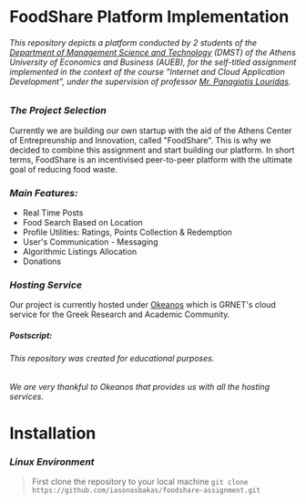 # FoodShare Platform Implementation

###### *This repository depicts a platform conducted by 2 students of the [Department of Management Science and Technology](https://www.dept.aueb.gr/en/dmst) (DMST) of the Athens University of Economics and Business (AUEB), for the self-titled assignment implemented in the context of the course "Internet and Cloud Application Development", under the supervision of professor [Mr. Panagiotis Louridas](https://github.com/louridas).*

### *The Project Selection*
Currently we are building our own startup with the aid of the Athens Center of Entrepreunship and Innovation, called "FoodShare". This is why we decided to combine this assignment and start building our platform. In short terms, FoodShare is an incentivised peer-to-peer platform with the ultimate goal of reducing food waste. 

### *Main Features:*

* Real Time Posts
* Food Search Based on Location
* Profile Utilities: Ratings, Points Collection & Redemption
* User's Communication - Messaging
* Algorithmic Listings Allocation
* Donations

### *Hosting Service*
Our project is currently hosted under [Okeanos](https://okeanos.grnet.gr/home/) which is GRNET's cloud service for the Greek Research and Academic Community.

##### Postscript:
###### *This repository was created for educational purposes.*
###### *We are very thankful to Okeanos that provides us with all the hosting services.*

# Installation

### *Linux Environment*

> First clone the repository to your local machine
```git clone https://github.com/iasonasbakas/foodshare-assignment.git```

